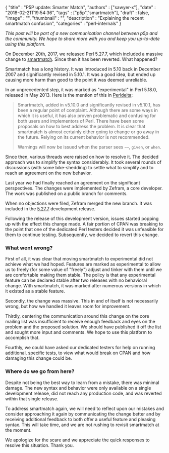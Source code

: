 
  {
    "title"       : "P5P update: Smarter Match",
    "authors"     : ["sawyer-x"],
    "date"        : "2018-02-21T19:54:36",
    "tags"        : ["p5p","smartmatch"],
    "draft"       : false,
    "image"       : "",
    "thumbnail"   : "",
    "description" : "Explaining the recent smartmatch confusion",
    "categories"  : "perl-internals"
  }

*This post will be part of a new communication channel between p5p and the community. We hope to share more with you and keep you up-to-date using this platform.*

On December 20th, 2017, we released Perl 5.27.7, which included a massive change to [smartmatch](http://perldoc.perl.org/perlop.html#Smartmatch-Operator). Since then it has been reverted. What happened?

Smartmatch has a long history. It was introduced in 5.10 back in December 2007 and significantly revised in 5.10.1. It was a good idea, but ended up causing more harm than good to the point it was deemed unreliable.

In an unprecedented step, it was marked as "experimental" in Perl 5.18.0, released in May 2013. Here is the mention of this in [Perldelta](https://metacpan.org/pod/release/RJBS/perl-5.18.1/pod/perl5180delta.pod#The-smartmatch-family-of-features-are-now-experimental):

> Smartmatch, added in v5.10.0 and significantly revised in v5.10.1, has been a regular point of complaint. Although there are some ways in which it is useful, it has also proven problematic and confusing for both users and implementors of Perl. There have been some proposals on how to best address the problem. It is clear that smartmatch is almost certainly either going to change or go away in the future. Relying on its current behavior is not recommended.
>
> Warnings will now be issued when the parser sees `~~`, `given`, or `when`.
>

Since then, various threads were raised on how to resolve it. The decided approach was to simplify the syntax considerably. It took several rounds of discussions (with some bike-shedding) to settle what to simplify and to reach an agreement on the new behavior.

Last year we had finally reached an agreement on the significant perspectives. The changes were implemented by Zefram, a core developer. The work was published on a public branch for comments.

When no objections were filed, Zefram merged the new branch. It was included in the [5.27.7](https://github.com/Perl/perl5/releases/tag/v5.27.7) development release.

Following the release of this development version, issues started popping up with the effect this change made. A fair portion of CPAN was breaking to the point that one of the dedicated Perl testers decided it was unfeasible for them to continue testing. Subsequently, we decided to revert this change.

### What went wrong?

First of all, it was clear that moving smartmatch to experimental did not achieve what we had hoped. Features are marked as experimental to allow us to freely (for some value of "freely") adjust and tinker with them until we are comfortable making them stable. The policy is that any experimental feature can be declared stable after two releases with no behavioral change. With smartmatch, it was marked after numerous versions in which it existed as a stable feature.

Secondly, the change was massive. This in and of itself is not necessarily wrong, but how we handled it leaves room for improvement.

Thirdly, centering the communication around this change on the core mailing list was insufficient to receive enough feedback and eyes on the problem and the proposed solution. We should have published it off the list and sought more input and comments. We hope to use this platform to accomplish that.

Fourthly, we could have asked our dedicated testers for help on running additional, specific tests, to view what would break on CPAN and how damaging this change could be.

### Where do we go from here?

Despite not being the best way to learn from a mistake, there was minimal damage. The new syntax and behavior were only available on a single development release, did not reach any production code, and was reverted within that single release.

To address smartmatch again, we will need to reflect upon our mistakes and consider approaching it again by communicating the change better and by receiving additional feedback to both offer a useful feature and pleasing syntax. This will take time, and we are not rushing to revisit smartmatch at the moment.

We apologize for the scare and we appreciate the quick responses to resolve this situation. Thank you.

